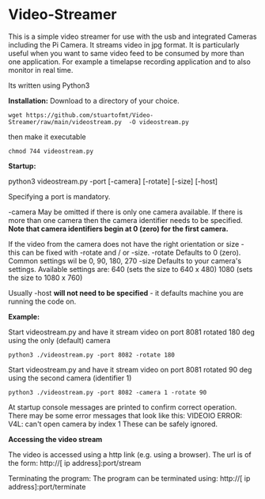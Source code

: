 # Video-Streamer

This is a simple video streamer for use with the usb and integrated Cameras including the Pi Camera.  It streams video in jpg format.
It is particularly useful when you want to same video feed to be consumed by more than one application.  For example a timelapse recording application and to also monitor in real time.


Its written using Python3

**Installation:**
Download to a directory of your choice.

`wget https://github.com/stuartofmt/Video-Streamer/raw/main/videostream.py  -O videostream.py`

then make it executable

`chmod 744 videostream.py`

**Startup:**

python3 videostream.py -port [-camera] [-rotate] [-size] [-host]

Specifying a port is mandatory.

-camera
May be omitted if there is only one camera available.
If there is more than one camera then the camera identifier needs to be specified.
**Note that camera identifiers begin at 0 (zero) for the first camera.**

If the video from the camera does not have the right orientation or size  - this can be fixed with -rotate and / or -size.
-rotate
Defaults to 0 (zero).  Common settings wil be 0, 90, 180, 270
-size
Defaults to your camera's settings. Available settings are:
640 (sets the size to 640 x 480)
1080 (sets the size to 1080 x 760)

Usually -host **will not need to be specified** - it defaults machine you are running the code on.


**Example:**

Start videostream.py and have it stream video on port 8081 rotated 180 deg using the only (default) camera

`python3 ./videostream.py -port 8082 -rotate 180`

Start videostream.py and have it stream video on port 8081 rotated 90 deg using the second camera (identifier 1)

`python3 ./videostream.py -port 8082 -camera 1 -rotate 90`

At startup console messages are printed to confirm correct operation.
There may be some error messages that look like this:
VIDEOIO ERROR: V4L: can't open camera by index 1
These can be safely ignored.

**Accessing the video stream**

The video is accessed using a http link (e.g. using a browser).
The url is of the form:
http://[ ip address]:port/stream

Terminating the program:
The program can be terminated using:
http://[ ip address]:port/terminate
